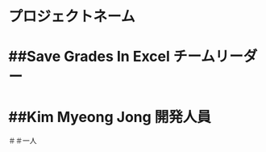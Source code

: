  プロジェクトネーム
 =============
##Save Grades In Excel
チームリーダー
 =============
 ##Kim Myeong Jong
 開発人員
 =============
＃＃一人 
